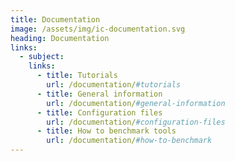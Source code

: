 ```yaml
---
title: Documentation
image: /assets/img/ic-documentation.svg
heading: Documentation
links:
  - subject:
    links:
      - title: Tutorials
        url: /documentation/#tutorials
      - title: General information
        url: /documentation/#general-information
      - title: Configuration files
        url: /documentation/#configuration-files
      - title: How to benchmark tools
        url: /documentation/#how-to-benchmark
---
```

